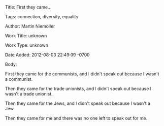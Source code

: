 Title:  First they came...

Tags:   connection, diversity, equality

Author: Martin Niemöller

Work Title: unknown

Work Type: unknown

Date Added: 2012-08-03 22:49:09 -0700

Body: 

First they came for the communists, 
and I didn't speak out because I wasn't a communist. 

Then they came for the trade unionists, 
and I didn't speak out because I wasn't a trade unionist. 

Then they came for the Jews, 
and I didn't speak out because I wasn't a Jew. 

Then they came for me 
and there was no one left to speak out for me.

